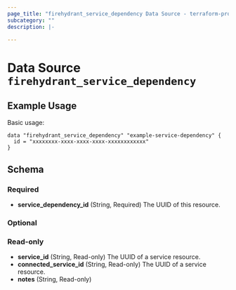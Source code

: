 ```yaml
---
page_title: "firehydrant_service_dependency Data Source - terraform-provider-firehydrant"
subcategory: ""
description: |-

---
```


# Data Source `firehydrant_service_dependency`

## Example Usage
Basic usage:
```hcl
data "firehydrant_service_dependency" "example-service-dependency" {
  id = "xxxxxxxx-xxxx-xxxx-xxxx-xxxxxxxxxxxx"
}
```
## Schema

### Required

- **service_dependency_id** (String, Required) The UUID of this resource.

### Optional

### Read-only
- **service_id** (String, Read-only) The UUID of a service resource.
- **connected_service_id** (String, Read-only) The UUID of a service resource.
- **notes** (String, Read-only)

